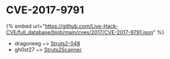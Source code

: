 # CVE-2017-9791
{% embed url="https://github.com/Live-Hack-CVE/full_database/blob/main/cves/2017/CVE-2017-9791.json" %}

* dragoneeg ~> [Struts2-048](https://www.alice-snow.ru/2017/database/cve-2017-9791/struts2-048-dragoneeg)
* gh0st27 ~> [Struts2Scanner](https://www.alice-snow.ru/2017/database/cve-2017-9791/struts2scanner-gh0st27)